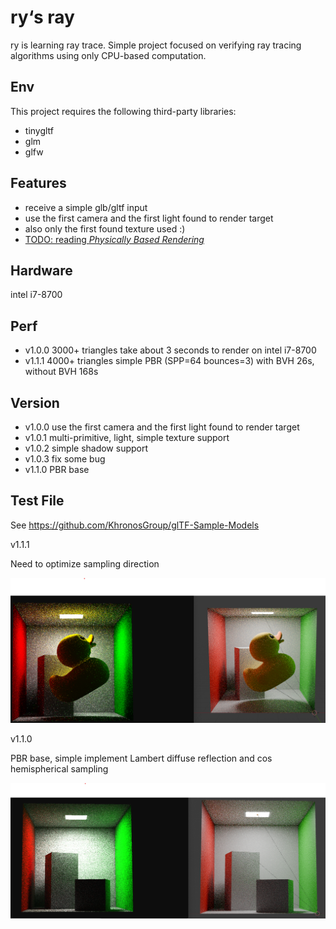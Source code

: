# ry‘s ray
ry is learning ray trace.
Simple project focused on verifying ray tracing algorithms using only CPU-based computation.

## Env
This project requires the following third-party libraries:
-  tinygltf
-  glm
-  glfw

## Features
- receive a simple glb/gltf input
- use the first camera  and the first light found to render target
- also only  the first found texture used  :)
- [TODO: reading *Physically Based Rendering*](https://github.com/mmp/pbr-book-website) 

## Hardware
 intel i7-8700

## Perf
- v1.0.0 3000+ triangles take about 3 seconds to render on intel i7-8700
- v1.1.1 4000+ triangles simple PBR (SPP=64  bounces=3) with BVH 26s, without BVH 168s

## Version
- v1.0.0 use the first camera  and the first light found to render target
- v1.0.1 multi-primitive, light,  simple texture support
- v1.0.2 simple shadow support
- v1.0.3 fix some bug
- v1.1.0 PBR base

## Test File
See https://github.com/KhronosGroup/glTF-Sample-Models

v1.1.1

Need to optimize sampling direction

![](rendering%20effect/v1.1.1.png)

v1.1.0

PBR base,  simple implement Lambert diffuse reflection and cos hemispherical sampling

![](rendering%20effect/v1.1.0.png)


